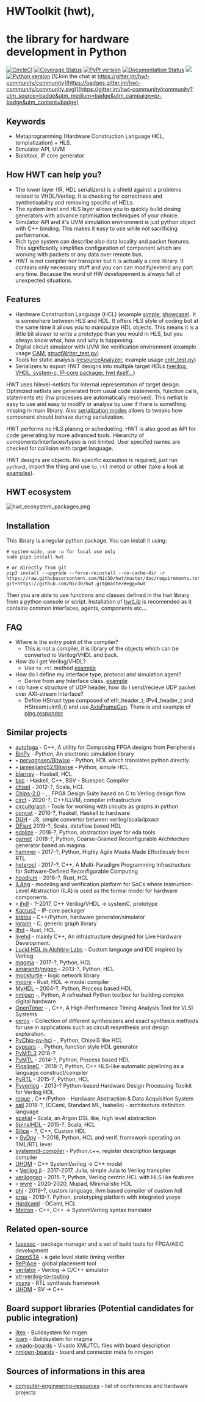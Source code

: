 # HWToolkit (hwt),
# the library for hardware development in Python
[![CircleCI](https://circleci.com/gh/Nic30/hwt.svg?style=svg)](https://circleci.com/gh/Nic30/hwt)
[![Coverage Status](https://coveralls.io/repos/github/Nic30/hwt/badge.svg?branch=master)](https://coveralls.io/github/Nic30/hwt?branch=master)
[![PyPI version](https://badge.fury.io/py/hwt.svg)](http://badge.fury.io/py/hwt)
[![Documentation Status](https://readthedocs.org/projects/hwtoolkit/badge/?version=latest)](http://hwtoolkit.readthedocs.io/en/latest/?badge=latest)
[![](https://img.shields.io/github/license/Nic30/hwt.svg)](https://github.com/Nic30/hwt)
[![Python version](https://img.shields.io/pypi/pyversions/hwt.svg)](https://img.shields.io/pypi/pyversions/hwt.svg)
[![Join the chat at https://gitter.im/hwt-community/community](https://badges.gitter.im/hwt-community/community.svg)](https://gitter.im/hwt-community/community?utm_source=badge&utm_medium=badge&utm_campaign=pr-badge&utm_content=badge)

## Keywords

* Metaprogramming (Hardware Construction Language HCL, templatization) + HLS.
* Simulator API, UVM
* Buildtool, IP core generator

## How HWT can help you?

* The lower layer (IR, HDL serializers) is a shield against a problems related to VHDL/Verilog. It is checking for correctness and synthetisability and removing specific of HDLs.
* The system level and HLS layer allows you to quickly build desing generators with advance optimisation techniques of your choice.
* Simulator API and it's UVM simulation environment is just python object with C++ binding. This makes it easy to use while not sacrificing performance.
* Rich type system can describe also data locality and packet features. This significantly simplifies configuration of component which are working with packets or any data over remote bus.
* HWT is not compiler nor transpiler but it is actually a core library. It contains only necessary stuff and you can can modify/extend any part any time.
  Because the word of HW developement is always full of unexpected situations.


## Features

* Hardware Construction Language (HCL) (example [simple](https://github.com/Nic30/hwtLib/blob/master/hwtLib/examples/simple.py), [showcase](https://github.com/Nic30/hwtLib/blob/master/hwtLib/examples/showcase0.py)). It is somewhere between HLS and HDL. It offers HLS style of coding but at the same time it allows you to manipulate HDL objects. This means it is a little bit slower to write a prototype than you would in HLS, but you always know what, how and why is happening.
* Digital circuit simulator with UVM like verification environment (example usage [CAM](https://github.com/Nic30/hwtLib/blob/master/hwtLib/mem/cam_test.py), [structWriter_test.py](https://github.com/Nic30/hwtLib/blob/master/hwtLib/structManipulators/structWriter_test.py))
* Tools for static analysis ([resourceAnalyzer](https://github.com/Nic30/hwt/blob/master/hwt/serializer/resourceAnalyzer/analyzer.py), example usage [cntr_test.py](https://github.com/Nic30/hwtLib/blob/master/hwtLib/examples/arithmetic/cntr_test.py))
* Serializers to export HWT designs into multiple target HDLs ([verilog, VHDL, system-c, IP-core packager, hwt itself...](https://github.com/Nic30/hwt/tree/master/hwt/serializer))

HWT uses hilevel-netlists for internal representation of target design. Optimized netlists are generated from usual code statements, function calls, statements etc (hw processes are automatically resolved). This netlist is easy to use and easy to modify or analyse by user if there is something missing in main library.
Also [serialization modes](https://github.com/Nic30/hwt/blob/master/hwt/serializer/mode.py) allows to tweaks how component should behave during serialization.

HWT performs no HLS planing or schedueling. HWT is also good as API for code generating by more advanced tools. Hierarchy of components/interfaces/types is not limited. User specifed names are checked for collision with target language.

HWT designs are objects. No specific exceution is required, just run `python3`, import the thing and use `to_rtl` metod or other (take a look at [examples](https://github.com/Nic30/hwtLib/blob/master/hwtLib/)).


## HWT ecosystem

![hwt_ecosystem_packages.png](doc/_static/hwt_ecosystem_packages.png)


## Installation

This library is a regular python package. You can install it using:
```
# system-wide, use -u for local use only
sudo pip3 install hwt

# or directly from git
pip3 install --upgrade --force-reinstall --no-cache-dir -r https://raw.githubusercontent.com/Nic30/hwt/master/doc/requirements.txt git+https://github.com/Nic30/hwt.git@master#egg=hwt
```

Then you are able to use functions and classes defined in the hwt library from a python console or script.
Installation of [hwtLib](https://github.com/Nic30/hwtLib) is recomended as it contains common interfaces, agents, components etc...

## FAQ

* Where is the entry point of the compiler?
  * This is not a compiler, it is library of the objects which can be converted to Verilog/VHDL and back.
* How do I get Verilog/VHDL?
  * Use `to_rtl` method [example](https://github.com/Nic30/hwtLib/blob/master/hwtLib/examples/simple.py)
* How do I define my interface type, protocol and simulation agent?
  * Derive from any Interface class. [example](https://github.com/Nic30/hwt/blob/master/hwt/interfaces/std.py#L107)
* I do have c structure of UDP header, how do I send/recieve UDP packet over AXI-stream interface?
  * Define HStruct type composed of eth_header_t, IPv4_header_t and HStream(uint8_t) and use [AxisFrameGen](https://github.com/Nic30/hwtLib/blob/master/hwtLib/amba/axis_comp/frameGen.py). There is and example of [ping responder](https://github.com/Nic30/hwtLib/blob/master/hwtLib/examples/builders/pingResponder.py)


## Similar projects

* [autofpga](https://github.com/ZipCPU/autofpga) - C++, A utility for Composing FPGA designs from Peripherals
* [BinPy](https://github.com/BinPy/BinPy) - Python, An electronic simulation library
* :skull: [pervognsen/Bitwise](https://github.com/pervognsen/bitwise) - Python, HDL which translates python directly
* :skull: [jamesjiang52/Bitwise](https://github.com/jamesjiang52/Bitwise) - Python, simple HCL.
* [blarney](https://github.com/blarney-lang/blarney) - Haskell, HCL
* [bsc](https://github.com/B-Lang-org/bsc) - Haskell, C++, BSV - Bluespec Compiler
* [chisel](https://chisel.eecs.berkeley.edu/) - 2012-?, Scala, HCL
* [Chips-2.0](https://github.com/dawsonjon/Chips-2.0) - , , FPGA Design Suite based on C to Verilog design flow
* [circt](https://github.com/llvm/circt) - 2020-?, C++/LLVM, compiler infrastructure
* [circuitgraph](https://github.com/circuitgraph/circuitgraph) - Tools for working with circuits as graphs in python
* [concat](https://github.com/conal/concat) - 2016-?, Haskell, Haskell to hardware
* [DUH](https://github.com/sifive/duh) - JS, simple convertor between verilog/scala/ipxact
* [DFiant](https://github.com/DFiantHDL/DFiant) 2019-?, Scala, dataflow based HDL
* [edalize](https://github.com/olofk/edalize) - 2018-?, Python, abstraction layer for eda tools
* [garnet](https://github.com/StanfordAHA/garnet) -2018-?, Python, Coarse-Grained Reconfigurable Architecture generator based on magma
* [hammer](https://github.com/ucb-bar/hammer) - 2017-?, Python, Highly Agile Masks Made Effortlessly from RTL
* [heterocl](https://github.com/cornell-zhang/heterocl) - 2017-?, C++, A Multi-Paradigm Programming Infrastructure for Software-Defined Reconfigurable Computing
* [hoodlum](https://github.com/tcr/hoodlum) - 2016-?, Rust, HCL
* [ILAng](https://github.com/Bo-Yuan-Huang/ILAng) - modeling and verification platform for SoCs where Instruction-Level Abstraction (ILA) is used as the formal model for hardware components.
* :skull: [jhdl](https://github.com/larsjoost/jhdl) - ?-2017, C++ Verilog/VHDL -> systemC, prototype
* [Kactus2](http://funbase.cs.tut.fi) - IP-core packager
* [kratos](https://github.com/Kuree/kratos) - C++/Python, hardware generator/simulator
* [lgraph](https://github.com/masc-ucsc/lgraph) - C, generic graph library
* [llhd](https://github.com/fabianschuiki/llhd) - Rust, HCL
* [livehd](https://github.com/masc-ucsc/livehd) - mainly C++, An infrastructure designed for Live Hardware Development.
* [Lucid HDL in Alchitry-Labs](https://github.com/alchitry/Alchitry-Labs) - Custom language and IDE inspired by Verilog
* [magma](https://github.com/phanrahan/magma/) - 2017-?, Python, HCL
* [amaranth](https://github.com/amaranth-lang/amaranth)/[migen](https://github.com/m-labs/migen) - 2013-?, Python, HCL
* [mockturtle](https://github.com/lsils/mockturtle) - logic network library
* [moore](https://github.com/fabianschuiki/moore) - Rust, HDL -> model compiler
* [MyHDL](https://github.com/myhdl/myhdl) - 2004-?, Python, Process based HDL
* [nmigen](https://github.com/m-labs/nmigen) -, Python, A refreshed Python toolbox for building complex digital hardware
* [OpenTimer](https://github.com/OpenTimer/OpenTimer) - , C++,  A High-Performance Timing Analysis Tool for VLSI Systems
* [percy](https://github.com/whaaswijk/percy) - Collection of different synthesizers and exact synthesis methods for use in applications such as circuit resynthesis and design exploration.
* [PyChip-py-hcl](https://github.com/scutdig/PyChip-py-hcl) - , Python, Chisel3 like HCL
* [pygears](https://github.com/bogdanvuk/pygears) - , Python, function style HDL generator
* [PyMTL3](https://github.com/cornell-brg/pymtl3) 2018-?
* [PyMTL](https://github.com/cornell-brg/pymtl) - 2014-?, Python, Process based HDL
* [PipelineC](https://github.com/JulianKemmerer/PipelineC) - 2018-?, Python, C++ HLS-like automatic pipelining as a language construct/compiler
* [PyRTL](https://github.com/UCSBarchlab/PyRTL) - 2015-?, Python, HCL
* [Pyverilog](https://github.com/PyHDI/Pyverilog) - 2013-? Python-based Hardware Design Processing Toolkit for Verilog HDL
* [rogue](https://github.com/slaclab/rogue) , C++/Python - Hardware Abstraction & Data Acquisition System
* [sail](https://github.com/rems-project/sail) 2018-?, (OCaml, Standard ML, Isabelle) - architecture definition language
* [spatial](https://github.com/stanford-ppl/spatial) - Scala, an Argon DSL like, high level abstraction
* [SpinalHDL](https://github.com/SpinalHDL/SpinalHDL) - 2015-?, Scala, HCL
* [Silice](https://github.com/sylefeb/Silice) - ?, C++, Custom HDL
* :skull: [SyDpy](https://github.com/bogdanvuk/sydpy) - ?-2016, Python, HCL and verif. framework operating on TML/RTL level
* [systemrdl-compiler](https://github.com/SystemRDL/systemrdl-compiler) - Python,c++, register description language compiler
* [UHDM](https://github.com/alainmarcel/UHDM) - C++ SystemVerilog -> C++ model
* :skull: [Verilog.jl](https://github.com/interplanetary-robot/Verilog.jl) - 2017-2017, Julia, simple Julia to Verilog transpiler
* [veriloggen](https://github.com/PyHDI/veriloggen) - 2015-?, Python, Verilog centric HCL with HLS like features
* :skull:  [wyre](https://github.com/nickmqb/wyre) - 2020-2020, Mupad, Minimalistic HDL
* [phi](https://github.com/donn/Phi) - 2019-?, custom language, llvm based compiler of custom hdl
* [prga](https://github.com/PrincetonUniversity/prga) - 2019-?. Python, prototyping platform with integrated yosys
* [Hardcaml](https://github.com/janestreet/hardcaml) - OCaml, HCL
* [Metron](https://github.com/aappleby/Metron) - C++, C++ -> SystemVerilog syntax translator

## Related open-source

* [fusesoc](https://github.com/olofk/fusesoc) - package manager and a set of build tools for FPGA/ASIC development
* [OpenSTA](https://github.com/abk-openroad/OpenSTA) - a gate level static timing verifier
* [RePlAce](https://github.com/abk-openroad/RePlAce) - global placement tool
* [verilator](https://www.veripool.org/wiki/verilator) - Verilog -> C/C++ simulator
* [vtr-verilog-to-routing](https://github.com/verilog-to-routing/vtr-verilog-to-routing)
* [yosys](https://github.com/YosysHQ/yosys) - RTL synthesis framework
* [UHDM](https://github.com/alainmarcel/UHDM) - SV -> C++


## Board support libraries (Potential candidates for public integration)

* [litex](https://github.com/enjoy-digital/litex) - Buildsystem for migen
* [loam](https://github.com/phanrahan/loam) - Buildsystem for magma
* [vivado-boards](https://github.com/Digilent/vivado-boards) - Vivado XML/TCL files with board description
* [nmigen-boards](https://github.com/nmigen/nmigen-boards) - board and connector meta fo nmigen


## Sources of informations in this area

* [computer-engineering-resources](https://github.com/rajesh-s/computer-engineering-resources) - list of conferences and hardware projects
